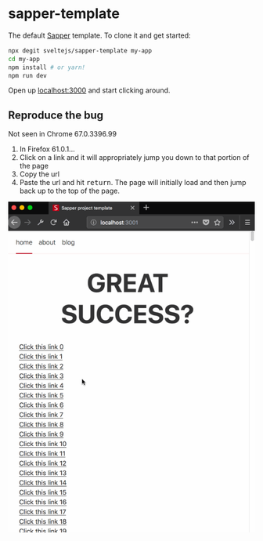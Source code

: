 # sapper-template

The default [Sapper](https://github.com/sveltejs/sapper) template. To clone it and get started:

```bash
npx degit sveltejs/sapper-template my-app
cd my-app
npm install # or yarn!
npm run dev
```

Open up [localhost:3000](http://localhost:3000) and start clicking around.

## Reproduce the bug

Not seen in Chrome 67.0.3396.99

1. In Firefox 61.0.1...
1. Click on a link and it will appropriately jump you down to that portion of the page
1. Copy the url
1. Paste the url and hit <kbd>return</kbd>. The page will initially load and then jump back up to the top of the page.

![](screenshot.gif)
